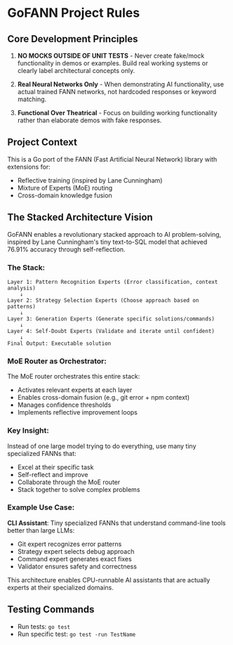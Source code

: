 # GoFANN Project Rules

## Core Development Principles

1. **NO MOCKS OUTSIDE OF UNIT TESTS** - Never create fake/mock functionality in demos or examples. Build real working systems or clearly label architectural concepts only.

2. **Real Neural Networks Only** - When demonstrating AI functionality, use actual trained FANN networks, not hardcoded responses or keyword matching.

3. **Functional Over Theatrical** - Focus on building working functionality rather than elaborate demos with fake responses.

## Project Context

This is a Go port of the FANN (Fast Artificial Neural Network) library with extensions for:
- Reflective training (inspired by Lane Cunningham)
- Mixture of Experts (MoE) routing  
- Cross-domain knowledge fusion

## The Stacked Architecture Vision

GoFANN enables a revolutionary stacked approach to AI problem-solving, inspired by Lane Cunningham's tiny text-to-SQL model that achieved 76.91% accuracy through self-reflection.

### The Stack:

```
Layer 1: Pattern Recognition Experts (Error classification, context analysis)
    ↓
Layer 2: Strategy Selection Experts (Choose approach based on patterns)
    ↓
Layer 3: Generation Experts (Generate specific solutions/commands)
    ↓
Layer 4: Self-Doubt Experts (Validate and iterate until confident)
    ↓
Final Output: Executable solution
```

### MoE Router as Orchestrator:

The MoE router orchestrates this entire stack:
- Activates relevant experts at each layer
- Enables cross-domain fusion (e.g., git error + npm context)
- Manages confidence thresholds
- Implements reflective improvement loops

### Key Insight:

Instead of one large model trying to do everything, use many tiny specialized FANNs that:
- Excel at their specific task
- Self-reflect and improve
- Collaborate through the MoE router
- Stack together to solve complex problems

### Example Use Case:

**CLI Assistant**: Tiny specialized FANNs that understand command-line tools better than large LLMs:
- Git expert recognizes error patterns
- Strategy expert selects debug approach
- Command expert generates exact fixes
- Validator ensures safety and correctness

This architecture enables CPU-runnable AI assistants that are actually experts at their specialized domains.

## Testing Commands

- Run tests: `go test`
- Run specific test: `go test -run TestName`